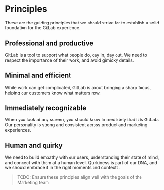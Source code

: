 # Principles

These are the guiding principles that we should strive for to establish a solid foundation for the GitLab experience.

## Professional and productive
GitLab is a tool to support what people do, day in, day out. We need to respect the importance of their work, and avoid gimicky details.

## Minimal and efficient
While work can get complicated, GitLab is about bringing a sharp focus, helping our customers know what matters now.

## Immediately recognizable
When you look at any screen, you should know immediately that it is GitLab. Our personality is strong and consistent across product and marketing experiences.

## Human and quirky
We need to build empathy with our users, understanding their state of mind, and connect with them at a human level. Quirkiness is part of our DNA, and we should embrace it in the right moments and contexts.

> TODO: Ensure these principles align well with the goals of the Marketing team
